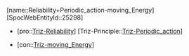 ﻿---
type: TrizContradiction
aliases:
- Reliability+Periodic_action-moving_Energy
license: CC BY-SA 4.0
copyright: https://github.com/SpocWeb
IsDeleted: false
IsReadOnly: false
Confidential: public
tags: 
- Triz/Contradiction
---
[name::Reliability+Periodic_action-moving_Energy]
[SpocWebEntityId::25298]
+ [pro::[Triz-Reliability](tech/Triz/Parameter/Triz-Reliability.md)]
[Triz-Principle::[Triz-Periodic_action](tech/Triz/Principle/Triz-Periodic_action.md)]
- [con::[Triz-moving_Energy](tech/Triz/Parameter/Triz-moving_Energy.md)]

